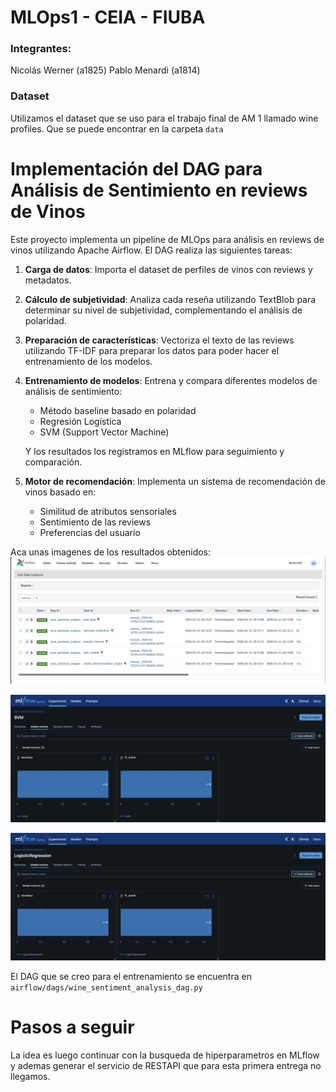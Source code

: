 # MLOps1 - CEIA - FIUBA

### Integrantes:
Nicolás Werner (a1825)
Pablo Menardi (a1814)

### Dataset
Utilizamos el dataset que se uso para el trabajo final de AM 1 llamado wine profiles. Que se puede encontrar en la carpeta `data`

# Implementación del DAG para Análisis de Sentimiento en reviews de Vinos

Este proyecto implementa un pipeline de MLOps para análisis en reviews de vinos utilizando Apache Airflow. El DAG realiza las siguientes tareas:

1. **Carga de datos**: Importa el dataset de perfiles de vinos con reviews y metadatos.

2. **Cálculo de subjetividad**: Analiza cada reseña utilizando TextBlob para determinar su nivel de subjetividad, complementando el análisis de polaridad.

3. **Preparación de características**: Vectoriza el texto de las reviews utilizando TF-IDF para preparar los datos para poder hacer el entrenamiento de los modelos.

4. **Entrenamiento de modelos**: Entrena y compara diferentes modelos de análisis de sentimiento:
   - Método baseline basado en polaridad
   - Regresión Logística
   - SVM (Support Vector Machine)
   
   Y los resultados los registramos en MLflow para seguimiento y comparación.

5. **Motor de recomendación**: Implementa un sistema de recomendación de vinos basado en:
   - Similitud de atributos sensoriales
   - Sentimiento de las reviews
   - Preferencias del usuario

Aca unas imagenes de los resultados obtenidos:
![alt text](image-1.png)

![alt text](image.png)

![alt text](image-2.png)

El DAG que se creo para el entrenamiento se encuentra en `airflow/dags/wine_sentiment_analysis_dag.py`

# Pasos a seguir

La idea es luego continuar con la busqueda de hiperparametros en MLflow y ademas generar el servicio de RESTAPI que para esta primera entrega no llegamos.